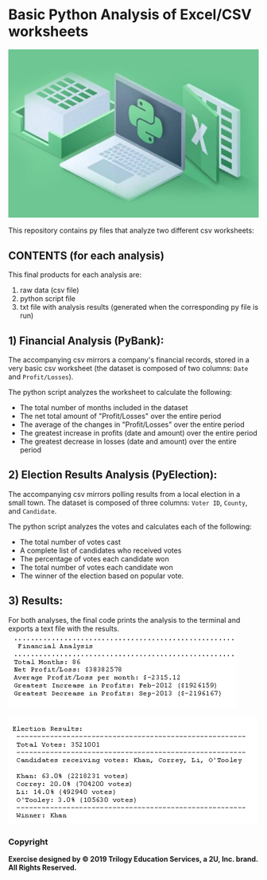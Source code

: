 # Basic Python Analysis of Excel/CSV worksheets
![python-excel-logo.png](python-excel-logo.png)

This repository contains py files that analyze two different csv worksheets:

## CONTENTS (for each analysis)
This final products for each analysis are:
1. raw data (csv file)
2. python script file
3. txt file with analysis results (generated when the corresponding py file is run)


## 1) Financial Analysis (PyBank):
The accompanying csv mirrors a company's financial records, stored in a very basic csv worksheet (the dataset is composed of two columns: `Date` and `Profit/Losses`).

The python script analyzes the worksheet to calculate the following:
  * The total number of months included in the dataset
  * The net total amount of "Profit/Losses" over the entire period
  * The average of the changes in "Profit/Losses" over the entire period
  * The greatest increase in profits (date and amount) over the entire period
  * The greatest decrease in losses (date and amount) over the entire period


## 2) Election Results Analysis (PyElection):
The accompanying csv mirrors polling results from a local election in a small town. The dataset is composed of three columns: `Voter ID`, `County`, and `Candidate`. 

The python script analyzes the votes and calculates each of the following:
  * The total number of votes cast
  * A complete list of candidates who received votes
  * The percentage of votes each candidate won
  * The total number of votes each candidate won
  * The winner of the election based on popular vote.

## 3) Results:
  For both analyses, the final code prints the analysis to the terminal and exports a text file with the results.
  ![Financial Analysis](Images/financial_analysis.png)

  ![Election Results](Images/election_results.png)
  
### Copyright  
**Exercise designed by © 2019 Trilogy Education Services, a 2U, Inc. brand. All Rights Reserved.**
